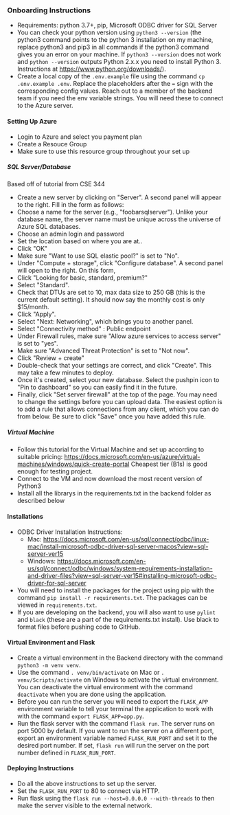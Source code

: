 ### Onboarding Instructions
- Requirements: python 3.7+, pip, Microsoft ODBC driver for SQL Server
- You can check your python version using `python3 --version` (the python3 command points to the python 3 installation on my machine, replace python3 and pip3 in all commands if the python3 command gives you an error on your machine. If `python3 --version` does not work and `python --version` outputs Python 2.x.x you need to install Python 3. Instructions at https://www.python.org/downloads/).
- Create a local copy of the `.env.example` file using the command `cp .env.example .env`. Replace the placeholders after the `=` sign with the corresponding config values. Reach out to a member of the backend team if you need the env variable strings. You will need these to connect to the Azure server.

#### Setting Up Azure
- Login to Azure and select you payment plan
- Create a Resouce Group
- Make sure to use this resource group throughout your set up

##### SQL Server/Database
Based off of tutorial from CSE 344
- Create a new server by clicking on "Server". A second panel will appear to the right. Fill in the form as follows:
- Choose a name for the server (e.g., "foobarsqlserver"). Unlike your database name, the server name must be unique across the universe of Azure SQL databases.
- Choose an admin login and password
- Set the location based on where you are at..
- Click "OK"
- Make sure "Want to use SQL elastic pool?" is set to "No".
- Under "Compute + storage", click "Configure database". A second panel will open to the right. On this form,
- Click "Looking for basic, standard, premium?"
- Select "Standard".
- Check that DTUs are set to 10, max data size to 250 GB (this is the current default setting). It should now say the monthly cost is only $15/month.
- Click "Apply".
- Select "Next: Networking", which brings you to another panel.
- Select "Connectivity method" : Public endpoint
- Under Firewall rules, make sure "Allow azure services to access server" is set to "yes".
- Make sure "Advanced Threat Protection" is set to "Not now".
- Click "Review + create"
- Double-check that your settings are correct, and click "Create". This may take a few minutes to deploy.
- Once it's created, select your new database. Select the pushpin icon to "Pin to dashboard" so you can easily find it in the future.
- Finally, click "Set server firewall" at the top of the page. You may need to change the settings before you can upload data. The easiest option is to add a rule that allows connections from any client, which you can do from below. Be sure to click "Save" once you have added this rule.

##### Virtual Machine
- Follow this tutorial for the Virtual Machine and set up according to suitable pricing: https://docs.microsoft.com/en-us/azure/virtual-machines/windows/quick-create-portal 
Cheapest tier (B1s) is good enough for testing project.
- Connect to the VM and now download the most recent version of Python3
- Install all the librarys in the requirements.txt in the backend folder as described below

#### Installations
- ODBC Driver Installation Instructions:
    - Mac: https://docs.microsoft.com/en-us/sql/connect/odbc/linux-mac/install-microsoft-odbc-driver-sql-server-macos?view=sql-server-ver15
    - Windows: https://docs.microsoft.com/en-us/sql/connect/odbc/windows/system-requirements-installation-and-driver-files?view=sql-server-ver15#installing-microsoft-odbc-driver-for-sql-server
- You will need to install the packages for the project using pip with the command `pip install -r requirements.txt`. The packages can be viewed in `requirements.txt`.
- If you are developing on the backend, you will also want to use `pylint` and `black` (these are a part of the requirements.txt install). Use black to format files before pushing code to GitHub.

#### Virtual Environment and Flask
- Create a virtual environment in the Backend directory with the command `python3 -m venv venv`.
- Use the command `. venv/bin/activate` on Mac or `. venv/Scripts/activate` on Windows to activate the virtual environment. You can deactivate the virtual environment with the command `deactivate` when you are done using the application.
- Before you can run the server you will need to export the `FLASK_APP` environment variable to tell your terminal the application to work with with the command `export FLASK_APP=app.py`.
- Run the flask server with the command `flask run`. The server runs on port 5000 by default. If you want to run the server on a different port, export an environment variable named `FLASK_RUN_PORT` and set it to the desired port number. If set, `flask run` will run the server on the port number defined in `FLASK_RUN_PORT`.

#### Deploying Instructions
- Do all the above instructions to set up the server.
- Set the `FLASK_RUN_PORT` to 80 to connect via HTTP.
- Run flask using the `flask run --host=0.0.0.0 --with-threads` to then make the server visible to the external network.